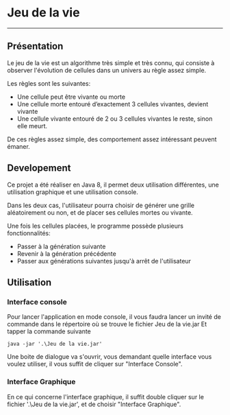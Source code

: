 # Jeu de la vie

---

## Présentation
Le jeu de la vie est un algorithme très simple et très connu, qui consiste à observer l'évolution de cellules dans un univers au règle assez simple.

Les règles sont les suivantes:

- Une cellule peut être vivante ou morte
- Une cellule morte entouré d’exactement 3 cellules vivantes, devient vivante
- Une cellule vivante entouré de 2 ou 3 cellules vivantes le reste, sinon elle meurt.

De ces règles assez simple, des comportement assez intéressant peuvent émaner.

## Developement

Ce projet a été réaliser en Java 8, il permet deux utilisation différentes, une utilisation graphique et une utilisation console.

Dans les deux cas, l'utilisateur pourra choisir de générer une grille aléatoirement ou non, et de placer ses cellules mortes ou vivante.

Une fois les cellules placées, le programme possède plusieurs fonctionnalités:
- Passer à la génération suivante
- Revenir à la génération précédente
- Passer aux générations suivantes jusqu'à arrêt de l'utilisateur

## Utilisation

### Interface console

Pour lancer l'application en mode console, il vous faudra lancer un invité de commande dans le répertoire où se trouve le fichier Jeu de la vie.jar
Et tapper la commande suivante
```shell
java -jar '.\Jeu de la vie.jar'
```

Une boite de dialogue va s'ouvrir, vous demandant quelle interface vous voulez utiliser, il vous suffit de cliquer sur "Interface Console".

### Interface Graphique

En ce qui concerne l'interface graphique, il suffit double cliquer sur le fichier '.\Jeu de la vie.jar', et de choisir "Interface Graphique". 
